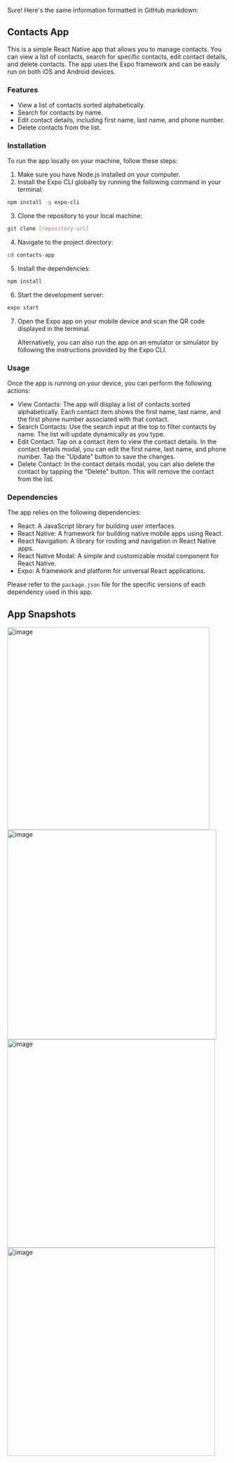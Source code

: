 Sure! Here's the same information formatted in GitHub markdown:

## Contacts App

This is a simple React Native app that allows you to manage contacts. You can view a list of contacts, search for specific contacts, edit contact details, and delete contacts. The app uses the Expo framework and can be easily run on both iOS and Android devices.

### Features

- View a list of contacts sorted alphabetically.
- Search for contacts by name.
- Edit contact details, including first name, last name, and phone number.
- Delete contacts from the list.

### Installation

To run the app locally on your machine, follow these steps:

1. Make sure you have Node.js installed on your computer.
2. Install the Expo CLI globally by running the following command in your terminal:

```bash
npm install -g expo-cli
```

3. Clone the repository to your local machine:

```bash
git clone [repository-url]
```

4. Navigate to the project directory:

```bash
cd contacts-app
```

5. Install the dependencies:

```bash
npm install
```

6. Start the development server:

```bash
expo start
```

7. Open the Expo app on your mobile device and scan the QR code displayed in the terminal.

   Alternatively, you can also run the app on an emulator or simulator by following the instructions provided by the Expo CLI.

### Usage

Once the app is running on your device, you can perform the following actions:

- View Contacts: The app will display a list of contacts sorted alphabetically. Each contact item shows the first name, last name, and the first phone number associated with that contact.
- Search Contacts: Use the search input at the top to filter contacts by name. The list will update dynamically as you type.
- Edit Contact: Tap on a contact item to view the contact details. In the contact details modal, you can edit the first name, last name, and phone number. Tap the "Update" button to save the changes.
- Delete Contact: In the contact details modal, you can also delete the contact by tapping the "Delete" button. This will remove the contact from the list.

### Dependencies

The app relies on the following dependencies:

- React: A JavaScript library for building user interfaces.
- React Native: A framework for building native mobile apps using React.
- React Navigation: A library for routing and navigation in React Native apps.
- React Native Modal: A simple and customizable modal component for React Native.
- Expo: A framework and platform for universal React applications.

Please refer to the `package.json` file for the specific versions of each dependency used in this app.

## App Snapshots
<img width="461" alt="image" src="https://github.com/sagarbhadauriya/native-contact-app/assets/72752355/471514bf-a441-48e4-a91b-6cc84f7ecfcf">

<img width="477" alt="image" src="https://github.com/sagarbhadauriya/native-contact-app/assets/72752355/1af15da8-cd5f-420e-88d2-ec4fc1dea9e0">

<img width="474" alt="image" src="https://github.com/sagarbhadauriya/native-contact-app/assets/72752355/02f6478b-488f-414f-b1b6-ae9d4d4ab3b7">

<img width="474" alt="image" src="https://github.com/sagarbhadauriya/native-contact-app/assets/72752355/b67bd874-eeb9-46bb-9137-b6c37477dca8">
